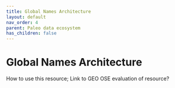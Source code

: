 ```yaml
---
title: Global Names Architecture
layout: default
nav_order: 4
parent: Paleo data ecosystem
has_children: false
---
```


# Global Names Architecture

How to use this resource; Link to GEO OSE evaluation of resource?